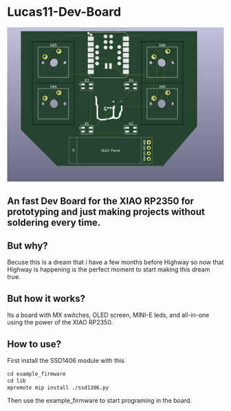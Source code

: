# Lucas11-Dev-Board
![3d pcb](assets/image4.png)
## An fast Dev Board for the XIAO RP2350 for prototyping and just making projects without soldering every time.
## But why?
Becuse this is a dream that i have a few months before Highway so now that Highway is happening is the perfect moment to start making this dream true.
## But how it works?
Its a board with MX switches, OLED screen, MINI-E leds, and all-in-one using the power of the XIAO RP2350.
## How to use?
First install the SSD1406 module with this
```
cd example_firmware
cd lib
mpremote mip install ./ssd1306.py
```
Then use the example_firmware to start programing in the board.